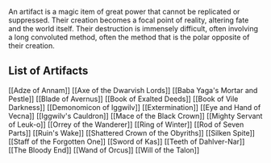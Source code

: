 An artifact is a magic item of great power that cannot be replicated or suppressed. Their creation becomes a focal point of reality, altering fate and the world itself. Their destruction is immensely difficult, often involving a long convoluted method, often the method that is the polar opposite of their creation.

## List of Artifacts
[[Adze of Annam]]
[[Axe of the Dwarvish Lords]]
[[Baba Yaga's Mortar and Pestle]]
[[Blade of Avernus]]
[[Book of Exalted Deeds]]
[[Book of Vile Darkness]]
[[Demonomicon of Iggwilv]]
[[Extermination]]
[[Eye and Hand of Vecna]]
[[Iggwilv's Cauldron]]
[[Mace of the Black Crown]]
[[Mighty Servant of Leuk-o]]
[[Orrey of the Wanderer]]
[[Ring of Winter]]
[[Rod of Seven Parts]]
[[Ruin's Wake]]
[[Shattered Crown of the Obyriths]]
[[Silken Spite]]
[[Staff of the Forgotten One]]
[[Sword of Kas]]
[[Teeth of Dahlver-Nar]]
[[The Bloody End]]
[[Wand of Orcus]]
[[Will of the Talon]]